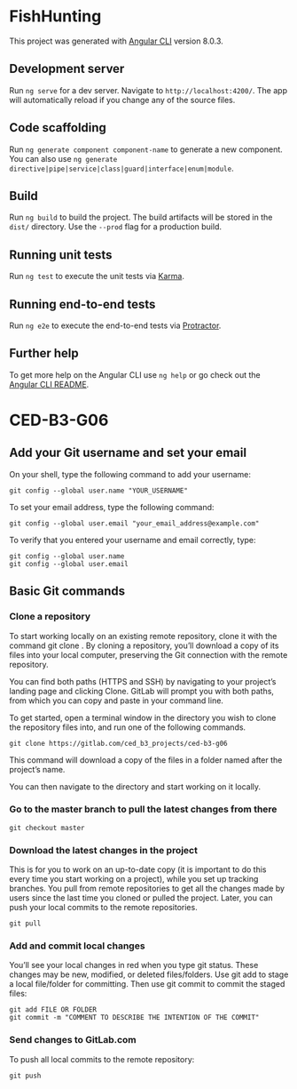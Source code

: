 # FishHunting

This project was generated with [Angular CLI](https://github.com/angular/angular-cli) version 8.0.3.

## Development server

Run `ng serve` for a dev server. Navigate to `http://localhost:4200/`. The app will automatically reload if you change any of the source files.

## Code scaffolding

Run `ng generate component component-name` to generate a new component. You can also use `ng generate directive|pipe|service|class|guard|interface|enum|module`.

## Build

Run `ng build` to build the project. The build artifacts will be stored in the `dist/` directory. Use the `--prod` flag for a production build.

## Running unit tests

Run `ng test` to execute the unit tests via [Karma](https://karma-runner.github.io).

## Running end-to-end tests

Run `ng e2e` to execute the end-to-end tests via [Protractor](http://www.protractortest.org/).

## Further help

To get more help on the Angular CLI use `ng help` or go check out the [Angular CLI README](https://github.com/angular/angular-cli/blob/master/README.md).




# CED-B3-G06


## Add your Git username and set your email

On your shell, type the following command to add your username:
```
git config --global user.name "YOUR_USERNAME"
```
To set your email address, type the following command:
```
git config --global user.email "your_email_address@example.com"
```

To verify that you entered your username and email correctly, type:
```
git config --global user.name
git config --global user.email
```


## Basic Git commands

### Clone a repository
To start working locally on an existing remote repository, clone it with the command git clone <repository path>. By cloning a repository, you’ll download a copy of its files into your local computer, preserving the Git connection with the remote repository.

You can find both paths (HTTPS and SSH) by navigating to your project’s landing page and clicking Clone. GitLab will prompt you with both paths, from which you can copy and paste in your command line.

To get started, open a terminal window in the directory you wish to clone the repository files into, and run one of the following commands.
```
git clone https://gitlab.com/ced_b3_projects/ced-b3-g06

```
This command will download a copy of the files in a folder named after the project’s name.

You can then navigate to the directory and start working on it locally.

### Go to the master branch to pull the latest changes from there
```
git checkout master
```
### Download the latest changes in the project
This is for you to work on an up-to-date copy (it is important to do this every time you start working on a project), while you set up tracking branches. You pull from remote repositories to get all the changes made by users since the last time you cloned or pulled the project. Later, you can push your local commits to the remote repositories.
```
git pull
```
### Add and commit local changes
You’ll see your local changes in red when you type git status. These changes may be new, modified, or deleted files/folders. Use git add to stage a local file/folder for committing. Then use git commit to commit the staged files:
```
git add FILE OR FOLDER
git commit -m "COMMENT TO DESCRIBE THE INTENTION OF THE COMMIT"
```
### Send changes to GitLab.com
To push all local commits to the remote repository:
```
git push
```